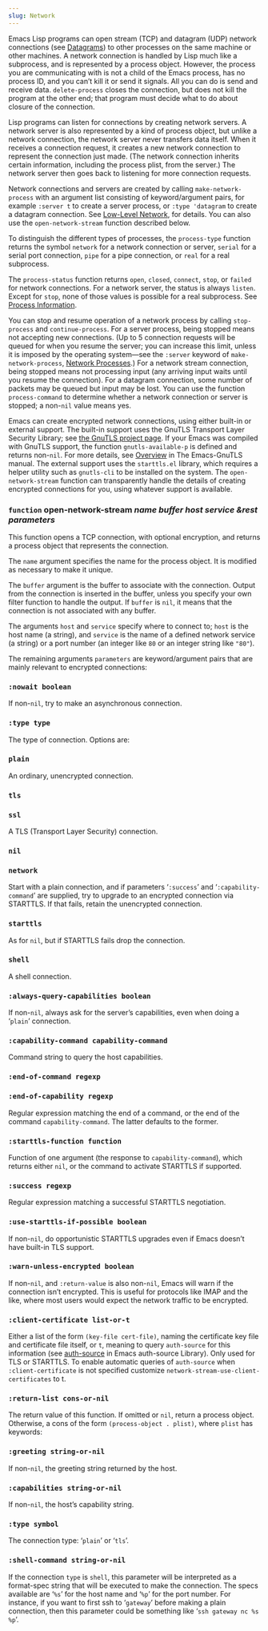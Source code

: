 ```yaml
---
slug: Network
---
```


Emacs Lisp programs can open stream (TCP) and datagram (UDP) network connections (see [Datagrams](/docs/elisp/Datagrams)) to other processes on the same machine or other machines. A network connection is handled by Lisp much like a subprocess, and is represented by a process object. However, the process you are communicating with is not a child of the Emacs process, has no process ID, and you can’t kill it or send it signals. All you can do is send and receive data. `delete-process` closes the connection, but does not kill the program at the other end; that program must decide what to do about closure of the connection.

Lisp programs can listen for connections by creating network servers. A network server is also represented by a kind of process object, but unlike a network connection, the network server never transfers data itself. When it receives a connection request, it creates a new network connection to represent the connection just made. (The network connection inherits certain information, including the process plist, from the server.) The network server then goes back to listening for more connection requests.

Network connections and servers are created by calling `make-network-process` with an argument list consisting of keyword/argument pairs, for example `:server t` to create a server process, or `:type 'datagram` to create a datagram connection. See [Low-Level Network](/docs/elisp/Low_002dLevel-Network), for details. You can also use the `open-network-stream` function described below.

To distinguish the different types of processes, the `process-type` function returns the symbol `network` for a network connection or server, `serial` for a serial port connection, `pipe` for a pipe connection, or `real` for a real subprocess.

The `process-status` function returns `open`, `closed`, `connect`, `stop`, or `failed` for network connections. For a network server, the status is always `listen`. Except for `stop`, none of those values is possible for a real subprocess. See [Process Information](/docs/elisp/Process-Information).

You can stop and resume operation of a network process by calling `stop-process` and `continue-process`. For a server process, being stopped means not accepting new connections. (Up to 5 connection requests will be queued for when you resume the server; you can increase this limit, unless it is imposed by the operating system—see the `:server` keyword of `make-network-process`, [Network Processes](/docs/elisp/Network-Processes).) For a network stream connection, being stopped means not processing input (any arriving input waits until you resume the connection). For a datagram connection, some number of packets may be queued but input may be lost. You can use the function `process-command` to determine whether a network connection or server is stopped; a non-`nil` value means yes.

Emacs can create encrypted network connections, using either built-in or external support. The built-in support uses the GnuTLS Transport Layer Security Library; see [the GnuTLS project page](https://www.gnu.org/software/gnutls/). If your Emacs was compiled with GnuTLS support, the function `gnutls-available-p` is defined and returns non-`nil`. For more details, see [Overview](https://www.gnu.org/software/emacs/manual/html_mono/emacs-gnutls.html#Top) in The Emacs-GnuTLS manual. The external support uses the `starttls.el` library, which requires a helper utility such as `gnutls-cli` to be installed on the system. The `open-network-stream` function can transparently handle the details of creating encrypted connections for you, using whatever support is available.

### <span className="tag function">`function`</span> **open-network-stream** *name buffer host service \&rest parameters*

This function opens a TCP connection, with optional encryption, and returns a process object that represents the connection.

The `name` argument specifies the name for the process object. It is modified as necessary to make it unique.

The `buffer` argument is the buffer to associate with the connection. Output from the connection is inserted in the buffer, unless you specify your own filter function to handle the output. If `buffer` is `nil`, it means that the connection is not associated with any buffer.

The arguments `host` and `service` specify where to connect to; `host` is the host name (a string), and `service` is the name of a defined network service (a string) or a port number (an integer like `80` or an integer string like `"80"`).

The remaining arguments `parameters` are keyword/argument pairs that are mainly relevant to encrypted connections:

### `:nowait boolean`

If non-`nil`, try to make an asynchronous connection.

### `:type type`

The type of connection. Options are:

### `plain`

An ordinary, unencrypted connection.

### `tls`

### `ssl`

A TLS (Transport Layer Security) connection.

### `nil`

### `network`

Start with a plain connection, and if parameters ‘`:success`’ and ‘`:capability-command`’ are supplied, try to upgrade to an encrypted connection via STARTTLS. If that fails, retain the unencrypted connection.

### `starttls`

As for `nil`, but if STARTTLS fails drop the connection.

### `shell`

A shell connection.

### `:always-query-capabilities boolean`

If non-`nil`, always ask for the server’s capabilities, even when doing a ‘`plain`’ connection.

### `:capability-command capability-command`

Command string to query the host capabilities.

### `:end-of-command regexp`

### `:end-of-capability regexp`

Regular expression matching the end of a command, or the end of the command `capability-command`. The latter defaults to the former.

### `:starttls-function function`

Function of one argument (the response to `capability-command`), which returns either `nil`, or the command to activate STARTTLS if supported.

### `:success regexp`

Regular expression matching a successful STARTTLS negotiation.

### `:use-starttls-if-possible boolean`

If non-`nil`, do opportunistic STARTTLS upgrades even if Emacs doesn’t have built-in TLS support.

### `:warn-unless-encrypted boolean`

If non-`nil`, and `:return-value` is also non-`nil`, Emacs will warn if the connection isn’t encrypted. This is useful for protocols like IMAP and the like, where most users would expect the network traffic to be encrypted.

### `:client-certificate list-or-t`

Either a list of the form `(key-file cert-file)`, naming the certificate key file and certificate file itself, or `t`, meaning to query `auth-source` for this information (see [auth-source](https://www.gnu.org/software/emacs/manual/html_mono/auth.html#Help-for-users) in Emacs auth-source Library). Only used for TLS or STARTTLS. To enable automatic queries of `auth-source` when `:client-certificate` is not specified customize `network-stream-use-client-certificates` to t.

### `:return-list cons-or-nil`

The return value of this function. If omitted or `nil`, return a process object. Otherwise, a cons of the form `(process-object . plist)`, where `plist` has keywords:

### `:greeting string-or-nil`

If non-`nil`, the greeting string returned by the host.

### `:capabilities string-or-nil`

If non-`nil`, the host’s capability string.

### `:type symbol`

The connection type: ‘`plain`’ or ‘`tls`’.

### `:shell-command string-or-nil`

If the connection `type` is `shell`, this parameter will be interpreted as a format-spec string that will be executed to make the connection. The specs available are ‘`%s`’ for the host name and ‘`%p`’ for the port number. For instance, if you want to first ssh to ‘`gateway`’ before making a plain connection, then this parameter could be something like ‘`ssh gateway nc %s %p`’.
